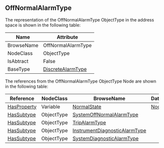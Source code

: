 <!-- objecttype -->
## OffNormalAlarmType

The representation of the OffNormalAlarmType ObjectType in the address space is shown in the following table:  

|Name|Attribute|
|---|---|
|BrowseName|OffNormalAlarmType|
|NodeClass|ObjectType|
|IsAbtract|False|
|BaseType|[DiscreteAlarmType](../../../Part9/ObjectTypes/DiscreteAlarmType/readme.md)|

The references from the OffNormalAlarmType ObjectType Node are shown in the following table:  

|Reference|NodeClass|BrowseName|DataType|TypeDefinition|ModellingRule|
|---|---|---|---|---|---|
|[HasProperty](../../../Part3/ReferenceTypes/HasProperty/readme.md)|Variable|[NormalState](#NormalState)|[NodeId](../../../Part3/DataTypes/NodeId/readme.md)|[PropertyType](../../Part5/VariableTypes/PropertyType/readme.md)|[Mandatory](../../Objects/Mandatory/readme.md)|
|[HasSubtype](../../../Part3/ReferenceTypes/HasSubtype/readme.md)|ObjectType|[SystemOffNormalAlarmType](#SystemOffNormalAlarmType)||||
|[HasSubtype](../../../Part3/ReferenceTypes/HasSubtype/readme.md)|ObjectType|[TripAlarmType](#TripAlarmType)||||
|[HasSubtype](../../../Part3/ReferenceTypes/HasSubtype/readme.md)|ObjectType|[InstrumentDiagnosticAlarmType](#InstrumentDiagnosticAlarmType)||||
|[HasSubtype](../../../Part3/ReferenceTypes/HasSubtype/readme.md)|ObjectType|[SystemDiagnosticAlarmType](#SystemDiagnosticAlarmType)||||


